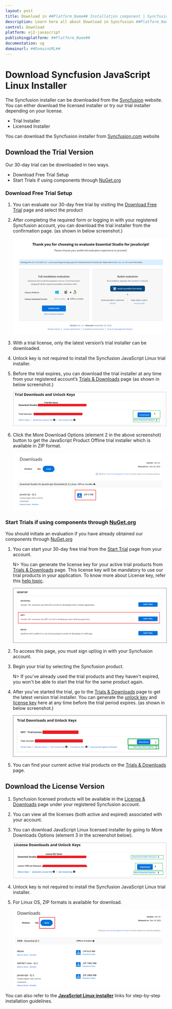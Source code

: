 ```yaml
---
layout: post
title: Download in ##Platform_Name## Installation component | Syncfusion
description: Learn here all about Download in Syncfusion ##Platform_Name## Installation component of Syncfusion Essential JS 2 and more.
control: Download 
platform: ej2-javascript
publishingplatform: ##Platform_Name##
documentation: ug
domainurl: ##DomainURL##
---
```


# Download Syncfusion JavaScript Linux Installer

The Syncfusion installer can be downloaded from the [Syncfusion](https://www.syncfusion.com/) website. You can either download the licensed installer or try our trial installer depending on your license.

   -	Trial Installer
   -	Licensed Installer

You can download the Syncfusion installer from [Syncfusion.com](https://www.syncfusion.com/) website 

## Download the Trial Version

Our 30-day trial can be downloaded in two ways.

* Download Free Trial Setup
* Start Trials if using components through [NuGet.org](https://www.nuget.org/packages?q=syncfusion)


### Download Free Trial Setup

1. You can evaluate our 30-day free trial by visiting the [Download Free Trial](https://www.syncfusion.com/downloads) page and select the product
2. After completing the required form or logging in with your registered Syncfusion account, you can download the trial installer from the confirmation page. (as shown in below screenshot.)

   ![Trial and downloads of Syncfusion JavaScript](images/trial-confirmation.png)
   
3. With a trial license, only the latest version’s trial installer can be downloaded.
4. Unlock key is not required to install the Syncfusion JavaScript Linux trial installer.
5. Before the trial expires, you can download the trial installer at any time from your registered account’s [Trials & Downloads](https://www.syncfusion.com/account/manage-trials/downloads) page (as shown in below screenshot.)
 
   ![Trial and downloads of Syncfusion JavaScript](images/trial-download.png)

6. Click the More Download Options (element 2 in the above screenshot) button to get the JavaScript Product Offline trial installer which is available in ZIP format.

   ![License and downloads of Syncfusion JavaScript](images/start-trial-download-offline-installer.png)

### Start Trials if using components through [NuGet.org](https://www.nuget.org/packages?q=syncfusion)

You should initiate an evaluation if you have already obtained our components through [NuGet.org](https://www.nuget.org/packages?q=syncfusion)

1. You can start your 30-day free trial from the [Start Trial](https://www.syncfusion.com/account/manage-trials/start-trials) page from your account.

   N> You can generate the license key for your active trial products from [Trials & Downloads](https://www.syncfusion.com/account/manage-trials/downloads) page. This license key will be mandatory to use our trial products in your application. To know more about License key, refer this [help topic](https://help.syncfusion.com/common/essential-studio/licensing/overview).
	
    ![Trial and downloads of Syncfusion JavaScript](images/start-trial-download.png)
   
2. To access this page, you must sign up\log in with your Syncfusion account.
3. Begin your trial by selecting the Syncfusion product. 

   N> If you've already used the trial products and they haven't expired, you won't be able to start the trial for the same product again.

4. After you've started the trial, go to the [Trials & Downloads](https://www.syncfusion.com/account/manage-trials/downloads) page to get the latest version trial installer. You can generate the [unlock key](https://www.syncfusion.com/kb/8069/how-to-generate-unlock-key-for-essentials-studio-products) and [license key](https://ej2.syncfusion.com/javascript/documentation/licensing/license-key-generation) here at any time before the trial period expires. (as shown in below screenshot.)

   ![License and downloads of Syncfusion JavaScript](images/start-trial-download-installer.png)

5. You can find your current active trial products on the [Trials & Downloads](https://www.syncfusion.com/account/manage-trials/downloads) page.
   

## Download the License Version

1. Syncfusion licensed products will be available in the [License & Downloads](https://www.syncfusion.com/account/downloads) page under your registered Syncfusion account.
2. You can view all the licenses (both active and expired) associated with your account.
3. You can download JavaScript Linux licensed installer by going to More Downloads Options (element 3 in the screenshot below).

   ![License and downloads of Syncfusion JavaScript](images/license-download.png)
   
4. Unlock key is not required to install the Syncfusion JavaScript Linux trial installer.   
5. For Linux OS, ZIP formats is available for download.
   
   ![License and downloads of Syncfusion JavaScript](images/Linux_Download.PNG)

You can also refer to the [**JavaScript Linux installer**](https://ej2.syncfusion.com/javascript/documentation/installation-and-upgrade/linux-installer/installation-using-linux-installer) links for step-by-step installation guidelines.	
